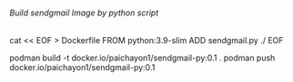 ###### Build sendgmail Image by python script
cat << EOF > Dockerfile
FROM python:3.9-slim
ADD sendgmail.py ./
EOF

podman build -t docker.io/paichayon1/sendgmail-py:0.1  .
podman push docker.io/paichayon1/sendgmail-py:0.1

